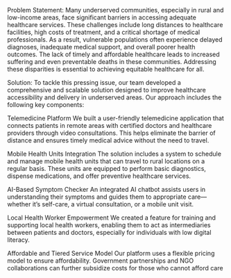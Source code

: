 Problem Statement:
Many underserved communities, especially in rural and low-income areas, face significant barriers in accessing adequate healthcare services. These challenges include long distances to healthcare facilities, high costs of treatment, and a critical shortage of medical professionals. As a result, vulnerable populations often experience delayed diagnoses, inadequate medical support, and overall poorer health outcomes. The lack of timely and affordable healthcare leads to increased suffering and even preventable deaths in these communities. Addressing these disparities is essential to achieving equitable healthcare for all.

Solution:
To tackle this pressing issue, our team developed a comprehensive and scalable solution designed to improve healthcare accessibility and delivery in underserved areas. Our approach includes the following key components:

Telemedicine Platform
We built a user-friendly telemedicine application that connects patients in remote areas with certified doctors and healthcare providers through video consultations. This helps eliminate the barrier of distance and ensures timely medical advice without the need to travel.

Mobile Health Units Integration
The solution includes a system to schedule and manage mobile health units that can travel to rural locations on a regular basis. These units are equipped to perform basic diagnostics, dispense medications, and offer preventive healthcare services.

AI-Based Symptom Checker
An integrated AI chatbot assists users in understanding their symptoms and guides them to appropriate care—whether it’s self-care, a virtual consultation, or a mobile unit visit.

Local Health Worker Empowerment
We created a feature for training and supporting local health workers, enabling them to act as intermediaries between patients and doctors, especially for individuals with low digital literacy.

Affordable and Tiered Service Model
Our platform uses a flexible pricing model to ensure affordability. Government partnerships and NGO collaborations can further subsidize costs for those who cannot afford care
